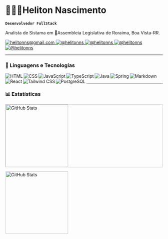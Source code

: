 # 👩🏻‍💻Heliton Nascimento

**`Desenvolvedor FullStack`**

Analista de Sistama em 🚩Assembleia Legislativa de Roraima, Boa Vista-RR.

<p align="left">
  <a href="mailto:helitonns@gmail.com">
    <img
      alt="helitonns@gmail.com" 
      title="helitonns@gmail.com"
      src="https://img.shields.io/badge/Gmail-EA4335?style=flat&logo=gmail&logoColor=white" 
    />      
  </a>
  <a href="https://www.facebook.com/helitonns">
   <img
      alt="@helitonns" 
      title="@helitonns"
      src="https://img.shields.io/badge/Facebook-0866FF?style=flat&logo=facebook&logoColor=white" 
   />      
  </a>
  <a href="https://www.instagram.com/helitonns/">
   <img
      alt="@helitonns" 
      title="@helitonns"
      src="https://img.shields.io/badge/Instagram-E4405F?style=flat&logo=instagram&logoColor=white" 
   />      
  </a>
  <a href="/">
   <img
      alt="@helitonns" 
      title="@helitonns"
      src="https://img.shields.io/badge/Telegram-26A5E4?style=flat&logo=telegram&logoColor=white" 
   />      
  </a>
    <a href="https://github.com/helitonns/">
   <img
      alt="@helitonns" 
      title="@helitonns"
      src="https://img.shields.io/badge/GitHub-ffffff?style=flat&logo=github&logoColor=black" 
   />      
  </a>
</p>

---
### 🤖 Linguagens e Tecnologias
<img 
    align="left" 
    alt="HTML"
    title="HTML" 
    src="https://img.shields.io/badge/HTML5-E34F26?style=flat&logo=html5&logoColor=white" 
/>
<img 
    align="left" 
    alt="CSS"
    title="CSS" 
    src="https://img.shields.io/badge/CSS3-1572B6?style=flat&logo=css3&logoColor=white" 
/>
<img 
    align="left" 
    alt="JavaScript"
    title="JavaScript" 
    src="https://img.shields.io/badge/JavaScript-F7DF1E?style=flat&logo=javascript&logoColor=black" 
/>
<img 
    align="left" 
    alt="TypeScript"
    title="TypeScript" 
    src="https://img.shields.io/badge/TypeScript-3178C6?style=flat&logo=typescript&logoColor=white" 
/>
<img 
    align="left" 
    alt="Java"
    title="Java" 
    src="https://img.shields.io/badge/Java-ED8B00?style=flat&logo=openjdk&logoColor=white" 
/>
<img 
    align="left" 
    alt="Spring"
    title="Spring" 
    src="https://img.shields.io/badge/Spring-6DB33F?style=flat&logo=spring&logoColor=white" 
/>
<img 
    align="left" 
    alt="Markdown"
    title="Markdown" 
    src="https://img.shields.io/badge/Markdown-ffffff?style=flat&logo=markdown&logoColor=black" 
/>
<img 
    align="left" 
    alt="React"
    title="React" 
    src="https://img.shields.io/badge/React-61DAFB?style=flat&logo=react&logoColor=black" 
/>
<img 
    align="left" 
    alt="Tailwind CSS"
    title="Tailwind CSS" 
    src="https://img.shields.io/badge/Tailwind_CSS-06B6D4?style=flat&logo=tailwind-css&logoColor=white" 
/>
<img 
    align="left" 
    alt="PostgreSQL"
    title="PostgreSQL" 
    src="https://img.shields.io/badge/PostgreSQL-4169E1?style=flat&logo=postgresql&logoColor=white" 
/>

<br/>

---

### 📊 Estatísticas

<div style="display: grid; grid-template-rows: 1fr 1fr; height: 200px; border: 1px solid #ccc;">
  <img 
    align="left" 
    alt="GitHub Stats" 
    height="200" 
    style="padding-right: 10px;" 
    src="https://github-readme-stats.vercel.app/api?username=helitonns&show_icons=true&theme=tokyonight&include_all_commits=true&locale=pt-br" 
  />

<img 
      align="left" 
      alt="GitHub Stats" 
      height="200" 
      src="https://github-readme-stats.vercel.app/api/top-langs/?username=helitonns&theme=tokyonight&layout=compact&custom_title=Tecnologias&langs_count=10" 
  />

</div>
